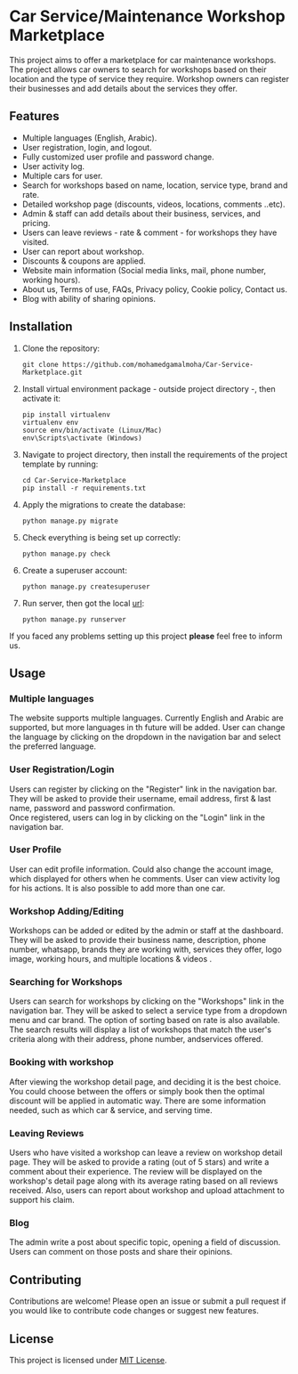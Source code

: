 # Car Service/Maintenance Workshop Marketplace

This project aims to offer a marketplace for car maintenance workshops. The project allows car owners to search for 
workshops based on their location and the type of service they require. Workshop owners can register their businesses 
and add details about the services they offer.


## Features

- Multiple languages (English, Arabic).
- User registration, login, and logout.
- Fully customized user profile and password change.
- User activity log.
- Multiple cars for user.
- Search for workshops based on name, location, service type, brand and rate.
- Detailed workshop page (discounts, videos, locations, comments ..etc).
- Admin & staff can add details about their business, services, and pricing.
- Users can leave reviews - rate & comment - for workshops they have visited.
- User can report about workshop.
- Discounts & coupons are applied.
- Website main information (Social media links, mail, phone number, working hours).
- About us, Terms of use, FAQs, Privacy policy, Cookie policy, Contact us.
- Blog with ability of sharing opinions.


## Installation

1. Clone the repository:
   ```shell
   git clone https://github.com/mohamedgamalmoha/Car-Service-Marketplace.git
   ```
2. Install virtual environment package - outside project directory -, then activate it:
    ```shell
    pip install virtualenv
    virtualenv env 
    source env/bin/activate (Linux/Mac)
    env\Scripts\activate (Windows)
    ```
3. Navigate to project directory, then install the requirements of the project template by running:
    ```shell
    cd Car-Service-Marketplace
    pip install -r requirements.txt
    ```
4. Apply the migrations to create the database:
    ```shell
    python manage.py migrate
    ```
5. Check everything is being set up correctly:
    ```shell
    python manage.py check
    ```
6. Create a superuser account:
    ```shell
    python manage.py createsuperuser
    ```
7. Run server, then got the local [url](http://127.0.0.1:8000/):
    ```shell
    python manage.py runserver 
    ```

If you faced any problems setting up this project **please** feel free to inform us.


## Usage

### Multiple languages 
The website supports multiple languages. Currently English and Arabic are supported, but more languages in th future will be added.
User can change the language by clicking on the dropdown in the navigation bar and select the preferred language.

### User Registration/Login
Users can register by clicking on the "Register" link in the navigation bar. They will be asked to provide their username, email address, first & last name, 
password and password confirmation.\
Once registered, users can log in by clicking on the "Login" link in the navigation bar.

### User Profile
User can edit profile information. Could also change the account image, which displayed for others when he comments. 
User can view activity log for his actions. It is also possible to add more than one car.

### Workshop Adding/Editing
Workshops can be added or edited by the admin or staff at the dashboard. They will be asked to provide their business name, description, phone number, whatsapp, brands they are working with, 
services they offer, logo image, working hours, and multiple locations & videos . 

### Searching for Workshops
Users can search for workshops by clicking on the "Workshops" link in the navigation bar. They will be asked to select a service type from a dropdown menu and car brand. The option of sorting based on rate is also available.
The search results will display a list of workshops that match the user's criteria along with their address, phone number, andservices offered.

### Booking with workshop
After viewing the workshop detail page, and deciding it is the best choice. You could choose between the offers or 
simply book then the optimal discount will be applied in automatic way. There are some information needed, such as which car & service,  and serving time.  

### Leaving Reviews
Users who have visited a workshop can leave a review on workshop detail page. 
They will be asked to provide a rating (out of 5 stars) and write a comment about their experience.
The review will be displayed on the workshop's detail page along with its average rating based on all reviews received.
Also, users can report about workshop and upload attachment to support his claim.

### Blog
The admin write a post about specific topic, opening a field of discussion. Users can comment on those posts and share their opinions.


## Contributing
Contributions are welcome! Please open an issue or submit a pull request if you would like to contribute code changes or suggest new features.

## License
This project is licensed under [MIT License](https://opensource.org/licenses/MIT).
